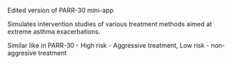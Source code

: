 Edited version of PARR-30 mini-app

Simulates intervention studies of various treatment methods aimed at extreme asthma exacerbations. 

Similar like in PARR-30  - High risk - Aggressive treatment, Low risk - non-aggresive treatment